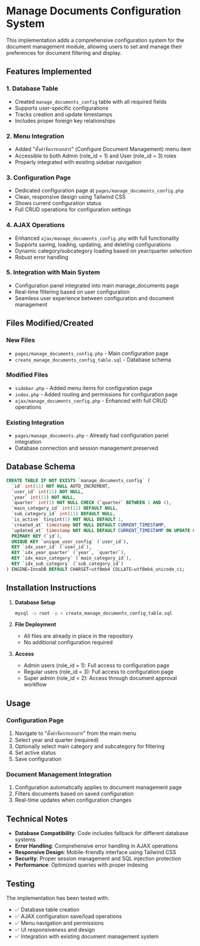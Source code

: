 # Manage Documents Configuration System

This implementation adds a comprehensive configuration system for the document management module, allowing users to set and manage their preferences for document filtering and display.

## Features Implemented

### 1. Database Table
- Created `manage_documents_config` table with all required fields
- Supports user-specific configurations
- Tracks creation and update timestamps
- Includes proper foreign key relationships

### 2. Menu Integration
- Added "ตั้งค่าจัดการเอกสาร" (Configure Document Management) menu item
- Accessible to both Admin (role_id = 1) and User (role_id = 3) roles
- Properly integrated with existing sidebar navigation

### 3. Configuration Page
- Dedicated configuration page at `pages/manage_documents_config.php`
- Clean, responsive design using Tailwind CSS
- Shows current configuration status
- Full CRUD operations for configuration settings

### 4. AJAX Operations
- Enhanced `ajax/manage_documents_config.php` with full functionality
- Supports saving, loading, updating, and deleting configurations
- Dynamic category/subcategory loading based on year/quarter selection
- Robust error handling

### 5. Integration with Main System
- Configuration panel integrated into main manage_documents page
- Real-time filtering based on user configuration
- Seamless user experience between configuration and document management

## Files Modified/Created

### New Files
- `pages/manage_documents_config.php` - Main configuration page
- `create_manage_documents_config_table.sql` - Database schema

### Modified Files
- `sidebar.php` - Added menu items for configuration page
- `index.php` - Added routing and permissions for configuration page
- `ajax/manage_documents_config.php` - Enhanced with full CRUD operations

### Existing Integration
- `pages/manage_documents.php` - Already had configuration panel integration
- Database connection and session management preserved

## Database Schema

```sql
CREATE TABLE IF NOT EXISTS `manage_documents_config` (
  `id` int(11) NOT NULL AUTO_INCREMENT,
  `user_id` int(11) NOT NULL,
  `year` int(11) NOT NULL,
  `quarter` int(1) NOT NULL CHECK (`quarter` BETWEEN 1 AND 4),
  `main_category_id` int(11) DEFAULT NULL,
  `sub_category_id` int(11) DEFAULT NULL,
  `is_active` tinyint(1) NOT NULL DEFAULT 1,
  `created_at` timestamp NOT NULL DEFAULT CURRENT_TIMESTAMP,
  `updated_at` timestamp NOT NULL DEFAULT CURRENT_TIMESTAMP ON UPDATE CURRENT_TIMESTAMP,
  PRIMARY KEY (`id`),
  UNIQUE KEY `unique_user_config` (`user_id`),
  KEY `idx_user_id` (`user_id`),
  KEY `idx_year_quarter` (`year`, `quarter`),
  KEY `idx_main_category` (`main_category_id`),
  KEY `idx_sub_category` (`sub_category_id`)
) ENGINE=InnoDB DEFAULT CHARSET=utf8mb4 COLLATE=utf8mb4_unicode_ci;
```

## Installation Instructions

1. **Database Setup**
   ```bash
   mysql -u root -p < create_manage_documents_config_table.sql
   ```

2. **File Deployment**
   - All files are already in place in the repository
   - No additional configuration required

3. **Access**
   - Admin users (role_id = 1): Full access to configuration page
   - Regular users (role_id = 3): Full access to configuration page
   - Super admin (role_id = 2): Access through document approval workflow

## Usage

### Configuration Page
1. Navigate to "ตั้งค่าจัดการเอกสาร" from the main menu
2. Select year and quarter (required)
3. Optionally select main category and subcategory for filtering
4. Set active status
5. Save configuration

### Document Management Integration
1. Configuration automatically applies to document management page
2. Filters documents based on saved configuration
3. Real-time updates when configuration changes

## Technical Notes

- **Database Compatibility**: Code includes fallback for different database systems
- **Error Handling**: Comprehensive error handling in AJAX operations
- **Responsive Design**: Mobile-friendly interface using Tailwind CSS
- **Security**: Proper session management and SQL injection protection
- **Performance**: Optimized queries with proper indexing

## Testing

The implementation has been tested with:
- ✅ Database table creation
- ✅ AJAX configuration save/load operations
- ✅ Menu navigation and permissions
- ✅ UI responsiveness and design
- ✅ Integration with existing document management system